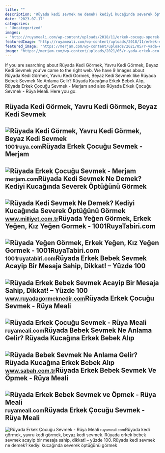 ```yaml
---
title: ""
description: "Rüyada kedi sevmek ne demek? kediyi kucağında severek öptüğünü görmek"
date: "2023-07-17"
categories:
- "Uncategorized"
images:
- "http://ruyameali.com/wp-content/uploads/2018/11/erkek-cocugu-operek-sevmek-1024x683.jpg"
featuredImage: "http://ruyameali.com/wp-content/uploads/2018/11/erkek-cocugu-operek-sevmek-1024x683.jpg"
featured_image: "https://merjam.com/wp-content/uploads/2021/05/r-yada-erkek-ocu-u-sevmek.jpg"
image: "https://merjam.com/wp-content/uploads/2021/05/r-yada-erkek-ocu-u-sevmek.jpg"
---
```


If you are searching about Rüyada Kedi Görmek, Yavru Kedi Görmek, Beyaz Kedi Sevmek you've came to the right web. We have 9 Images about Rüyada Kedi Görmek, Yavru Kedi Görmek, Beyaz Kedi Sevmek like Rüyada Bebek Sevmek Ne Anlama Gelir? Rüyada Kucağına Erkek Bebek Alıp, Rüyada Erkek Çocuğu Sevmek - Merjam and also Rüyada Erkek Çocuğu Sevmek - Rüya Meali. Here you go:

Rüyada Kedi Görmek, Yavru Kedi Görmek, Beyaz Kedi Sevmek
--------------------------------------------------------

 ![Rüyada Kedi Görmek, Yavru Kedi Görmek, Beyaz Kedi Sevmek](https://1001ruya.com/wp-content/uploads/2020/07/ruyada-kedi-gormek-ruyada-yavru-kedi-gormek-kedi-sevmek-1001ruya-diyanet-1024x576.jpg) <small>1001ruya.com</small>Rüyada Erkek Çocuğu Sevmek - Merjam
-----------------------------------

 ![Rüyada Erkek Çocuğu Sevmek - Merjam](https://merjam.com/wp-content/uploads/2021/05/r-yada-erkek-ocu-u-sevmek.jpg) <small>merjam.com</small>Rüyada Kedi Sevmek Ne Demek? Kediyi Kucağında Severek Öptüğünü Görmek
---------------------------------------------------------------------

 ![Rüyada Kedi Sevmek Ne Demek? Kediyi Kucağında Severek Öptüğünü Görmek](https://i2.milimaj.com/i/milliyet/75/0x410/5f43147155428005d02d82b9.jpg) <small>www.milliyet.com.tr</small>Rüyada Yeğen Görmek, Erkek Yeğen, Kız Yeğen Gormek - 1001RuyaTabiri.com
-----------------------------------------------------------------------

 ![Rüyada Yeğen Görmek, Erkek Yeğen, Kız Yeğen Gormek - 1001RuyaTabiri.com](https://1001ruyatabiri.com/wp-content/uploads/2020/04/ruyada-yegen-gormek-erkek-yegen-gormek-yegen-sevmek-ne-demek-kiz-yegen-kuzen-cocugu-diyanet.jpg) <small>1001ruyatabiri.com</small>Rüyada Erkek Bebek Sevmek Acayip Bir Mesaja Sahip, Dikkat! – Yüzde 100
----------------------------------------------------------------------

 ![Rüyada Erkek Bebek Sevmek Acayip Bir Mesaja Sahip, Dikkat! – Yüzde 100](https://www.ruyadagormeknedir.com/wp-content/uploads/2018/07/ruyada-erkek-bebek-gormek-min-300x200.jpg) <small>www.ruyadagormeknedir.com</small>Rüyada Erkek Çocuğu Sevmek - Rüya Meali
---------------------------------------

 ![Rüyada Erkek Çocuğu Sevmek - Rüya Meali](http://ruyameali.com/wp-content/uploads/2018/11/erkek-cocugu-sevmek.jpg) <small>ruyameali.com</small>Rüyada Bebek Sevmek Ne Anlama Gelir? Rüyada Kucağına Erkek Bebek Alıp
---------------------------------------------------------------------

 ![Rüyada Bebek Sevmek Ne Anlama Gelir? Rüyada Kucağına Erkek Bebek Alıp](https://iasbh.tmgrup.com.tr/39613a/752/395/0/101/724/481?u=https://isbh.tmgrup.com.tr/sbh/2021/09/21/ruyada-erkek-bebek-sevmek-ne-anlama-gelir-ruyada-kucagina-erkek-bebek-alip-sevmek-ne-demek-1632221145508.jpg) <small>www.sabah.com.tr</small>Rüyada Erkek Bebek Sevmek Ve Öpmek - Rüya Meali
-----------------------------------------------

 ![Rüyada Erkek Bebek Sevmek ve Öpmek - Rüya Meali](http://ruyameali.com/wp-content/uploads/2025/08/1-19-810x456.jpg) <small>ruyameali.com</small>Rüyada Erkek Çocuğu Sevmek - Rüya Meali
---------------------------------------

 ![Rüyada Erkek Çocuğu Sevmek - Rüya Meali](http://ruyameali.com/wp-content/uploads/2018/11/erkek-cocugu-operek-sevmek-1024x683.jpg) <small>ruyameali.com</small>Rüyada kedi görmek, yavru kedi görmek, beyaz kedi sevmek. Rüyada erkek bebek sevmek acayip bir mesaja sahip, dikkat! – yüzde 100. Rüyada kedi sevmek ne demek? kediyi kucağında severek öptüğünü görmek
